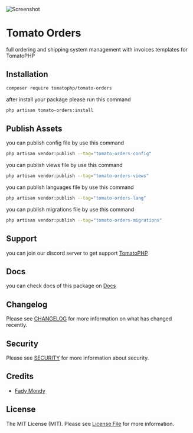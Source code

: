 ![Screenshot](https://github.com/tomatophp/tomato-orders/blob/master/art/screenshot.png)

# Tomato Orders

full ordering and shipping system management with invoices templates for TomatoPHP

## Installation

```bash
composer require tomatophp/tomato-orders
```
after install your package please run this command

```bash
php artisan tomato-orders:install
```

## Publish Assets

you can publish config file by use this command

```bash
php artisan vendor:publish --tag="tomato-orders-config"
```

you can publish views file by use this command

```bash
php artisan vendor:publish --tag="tomato-orders-views"
```

you can publish languages file by use this command

```bash
php artisan vendor:publish --tag="tomato-orders-lang"
```

you can publish migrations file by use this command

```bash
php artisan vendor:publish --tag="tomato-orders-migrations"
```

## Support

you can join our discord server to get support [TomatoPHP](https://discord.gg/VZc8nBJ3ZU)

## Docs

you can check docs of this package on [Docs](https://docs.tomatophp.com/plugins/tomato-orders)

## Changelog

Please see [CHANGELOG](CHANGELOG.md) for more information on what has changed recently.

## Security

Please see [SECURITY](SECURITY.md) for more information about security.

## Credits

- [Fady Mondy](mailto:info@3x1.io)

## License

The MIT License (MIT). Please see [License File](LICENSE.md) for more information.
